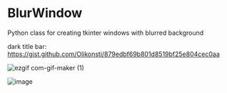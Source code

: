 # BlurWindow
 Python class for creating tkinter windows with blurred background
 
 dark title bar: https://gist.github.com/Olikonsti/879edbf69b801d8519bf25e804cec0aa
 
 ![ezgif com-gif-maker (1)](https://user-images.githubusercontent.com/68354546/150221194-316ae8b9-c14f-4b0e-b4e5-fabc4f36c2e9.gif)

![image](https://user-images.githubusercontent.com/68354546/150176566-3726c5d7-9966-4c5d-938e-16686c706001.png)

